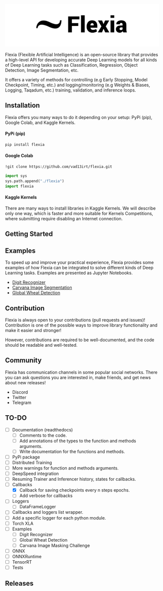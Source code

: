 ![Flexia logo](images/flexia_logo.png)

Flexia (Flexible Artificial Intelligence) is an open-source library that provides a high-level API for developing accurate Deep Learning models for all kinds of Deep Learning tasks such as Classification, Regression, Object Detection, Image Segmentation, etc. 

It offers a variety of methods for controlling (e.g Early Stopping, Model Checkpoint, Timing, etc.) and logging/monitoring (e.g Weights & Biases, Logging, Taqadum, etc.) training, validation, and inference loops.


## Installation

Flexia offers you many ways to do it depending on your setup: PyPi (pip), Google Colab, and Kaggle Kernels.

#### PyPi (pip)

```py
pip install flexia 
```

#### Google Colab

```
!git clone https://github.com/vad13irt/flexia.git
```

```py
import sys
sys.path.append("./flexia")
import flexia
```

#### Kaggle Kernels

There are many ways to install libraries in Kaggle Kernels. We will describe only one way, which is faster and more suitable for  Kernels Competitions, where submitting require disabling an Internet connection.


## Getting Started

## Examples

To speed up and improve your practical experience, Flexia provides some examples of how Flexia can be integrated to solve different kinds of Deep Learning tasks. Examples are presented as Jupyter Notebooks.

- [Digit Recognizer](examples/Digit%20Recognizer/)
- [Carvana Image Segmentation](examples/Carvana%20Image%20Masking%20Challenge/)
- [Global Wheat Detection](examples/Global%20Wheat%20Detection/)

## Contribution

Flexia is always open to your contributions (pull requests and issues)! Contribution is one of the possible ways to improve library functionality and make it easier and stronger! 

However, contributions are required to be well-documented, and the code should be readable and well-tested.


## Community

Flexia has communication channels in some popular social networks. There you can ask questions you are interested in, make friends, and get news about new releases!

- Discord
- Twitter
- Telegram

## TO-DO

- [ ] Documentation (readthedocs)
    - [ ] Comments to the code.
    - [ ] Add annotations of the types to the function and methods arguments.
    - [ ] Write documentation for the functions and methods.
- [ ] PyPi package
- [ ] Distributed Training
- [ ] More warnings for function and methods arguments.
- [ ] DeepSpeed integration
- [ ] Resuming Trainer and Inferencer history, states for callbacks.
- [ ] Callbacks
    - [x] Callback for saving checkpoints every n steps epochs.
    - [ ] Add verbose for callbacks
- [ ] Loggers
    - [ ] DataFrameLogger
- [ ] Callbacks and loggers list wrapper.
- [ ] Add a specific logger for each python module.
- [ ] Torch XLA
- [ ] Examples
    - [ ] Digit Recognizer
    - [ ] Global Wheat Detection
    - [ ] Carvana Image Masking Challenge
- [ ] ONNX
- [ ] ONNXRuntime
- [ ] TensorRT
- [ ] Tests

## Releases
